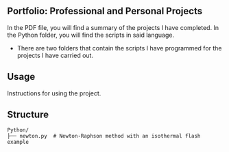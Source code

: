 ## Portfolio: Professional and Personal Projects

In the PDF file, you will find a summary of the projects I have completed. In the Python folder, you will find the scripts in said language.
- There are two folders that contain the scripts I have programmed for the projects I have carried out.

## Usage
Instructions for using the project.

## Structure
```plaintext
Python/
├── newton.py  # Newton-Raphson method with an isothermal flash example

